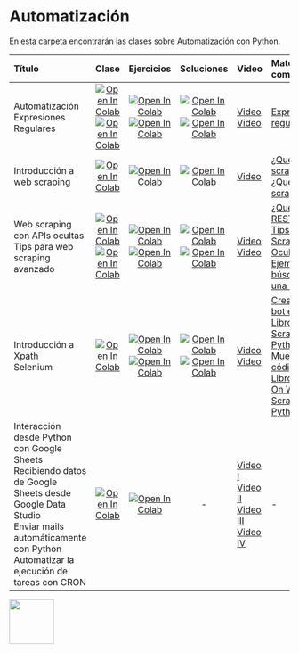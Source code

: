 # Automatización

En esta carpeta encontrarán las clases sobre Automatización con Python. 

| Título        | Clase         | Ejercicios | Soluciones | Video | Material complementario | Quiz
|:--------------------|:--------------------:|:--------------------:|:--------------------:|:--------------------|:--------------------|:--------------------
| Automatización <br> Expresiones Regulares | [![Open In Colab](https://colab.research.google.com/assets/colab-badge.svg)](https://colab.research.google.com/github/institutohumai/cursos-python/blob/master/Automatizacion/Automatización_I/automatizacion_pygui_bash_os.ipynb) <br> [![Open In Colab](https://colab.research.google.com/assets/colab-badge.svg)](https://colab.research.google.com/github/institutohumai/cursos-python/blob/master/Automatizacion/Expresiones_Regulares/expresiones_regulares.ipynb) | [![Open In Colab](https://colab.research.google.com/assets/colab-badge.svg)](https://colab.research.google.com/github/institutohumai/cursos-python/blob/master/Automatizacion/Automatizaci%C3%B3n_I/ejercicios/ejercicios_automatizacion_1.ipynb) <br> [![Open In Colab](https://colab.research.google.com/assets/colab-badge.svg)](https://colab.research.google.com/drive/1AGEAdYtFxI1pI6KBTKvlgJrGFxsOp8hL?usp=sharing) | [![Open In Colab](https://colab.research.google.com/assets/colab-badge.svg)](https://colab.research.google.com/drive/1sF8Z9ZgwmQE5vrwJ1_ERDzMZTlFRv9Su?usp=sharing) <br> [![Open In Colab](https://colab.research.google.com/assets/colab-badge.svg)](https://colab.research.google.com/drive/1kO5h-cRkOUxTj4cxD56CZAYV9cIxlo-_?usp=sharing) | [Video](https://youtu.be/kmlYp8I1MJs) <br> [Video](https://youtu.be/JB7H4htd3tU) | [Expresiones regulares](https://www.programiz.com/python-programming/regex) | [Kahoot](https://create.kahoot.it/share/clase-1-automatizacion/3a538f41-51a5-48a9-92f4-05a305182598)
| Introducción a web scraping | [![Open In Colab](https://colab.research.google.com/assets/colab-badge.svg)](https://colab.research.google.com/github/institutohumai/cursos-python/blob/master/Scraping/1_HTTP_Inicial/web_scraping_http_inicial.ipynb) | [![Open In Colab](https://colab.research.google.com/assets/colab-badge.svg)](https://colab.research.google.com/drive/1XYxK3gARXkJqSC7c4AB75NLcvSDy6jCI?usp=sharing) | [![Open In Colab](https://colab.research.google.com/assets/colab-badge.svg)](https://colab.research.google.com/drive/1XnqSMa56hYoowlCK9T_ZV7LtGeRMlCOa?usp=sharing) | [Video](https://www.youtube.com/watch?v=QpEuv_QHb8o&list=PLISuMnTdVU-xOHf3jEtiK1B_g5HFgXCb-&index=3) | [¿Qué es el web scraping? I](https://www.parsehub.com/blog/what-is-web-scraping/) <br> [¿Qué es el web scraping? II](https://kinsta.com/es/base-de-conocimiento/que-es-web-scraping/) | [Kahoot](https://create.kahoot.it/share/clase-2-automatizacion/5c9ccb22-c9b9-4216-bbca-08d27ccbecaf)
| Web scraping con APIs ocultas <br> Tips para web scraping avanzado | [![Open In Colab](https://colab.research.google.com/assets/colab-badge.svg)](https://colab.research.google.com/github/institutohumai/cursos-python/blob/master/Scraping/2_HTTP_Avanzado/scraping_http_avanzado.ipynb) <br> [![Open In Colab](https://colab.research.google.com/assets/colab-badge.svg)](https://colab.research.google.com/github/institutohumai/cursos-python/blob/master/Scraping/2_HTTP_Avanzado/scraping_extra_tips.ipynb) | [![Open In Colab](https://colab.research.google.com/assets/colab-badge.svg)](https://colab.research.google.com/github/institutohumai/cursos-python/blob/master/Scraping/2_HTTP_Avanzado/ejercicio/apis-ocultas.ipynb) <br> [![Open In Colab](https://colab.research.google.com/assets/colab-badge.svg)](https://colab.research.google.com/drive/1T503-ZvFAMm8CrDZebk6c4W41bfr7m5J?usp=sharing) | [![Open In Colab](https://colab.research.google.com/assets/colab-badge.svg)](https://colab.research.google.com/drive/17cCEM084xDVR-zFcmFBPLaWJ0-xTyytE?usp=sharing) <br> [![Open In Colab](https://colab.research.google.com/assets/colab-badge.svg)](https://colab.research.google.com/drive/1ZhA2-flYjmxzlqdCtJnz53VJ6nyVG2Qy?usp=sharing) | [Video](https://www.youtube.com/watch?v=uXBnGLPE010&list=PLISuMnTdVU-xOHf3jEtiK1B_g5HFgXCb-&index=6) <br> [Video](https://www.youtube.com/watch?v=z1uc8wdqSZA&list=PLISuMnTdVU-xOHf3jEtiK1B_g5HFgXCb-&index=5) | [¿Qué es una RESTful API?](https://www.youtube.com/watch?v=JD6VNRdGl98) <br> [Tips para Web Scraping y APIs Ocultas](https://www.youtube.com/watch?v=DqtlR0y0suo) <br> [Ejemplo de búsqueda de una API oculta](https://www.youtube.com/watch?v=6gtHzj4GMLo) | [Kahoot](https://create.kahoot.it/share/clase-3-automatizacion/dcd8c612-9731-4999-bfb5-9b0073246715)
| Introducción a Xpath <br> Selenium | [![Open In Colab](https://colab.research.google.com/assets/colab-badge.svg)](https://colab.research.google.com/github/institutohumai/cursos-python/blob/master/Scraping/3_Selenium_y_xpath/scraping_por_automatizacion.ipynb) | [![Open In Colab](https://colab.research.google.com/assets/colab-badge.svg)](https://colab.research.google.com/github/institutohumai/cursos-python/blob/develop/Scraping/3_Selenium_y_xpath/ejercicio/linkedin.ipynb) <br> [![Open In Colab](https://colab.research.google.com/assets/colab-badge.svg)](https://colab.research.google.com/github/institutohumai/cursos-python/blob/develop/Scraping/3_Selenium_y_xpath/ejercicio/whatsapp_bot.ipynb) | [![Open In Colab](https://colab.research.google.com/assets/colab-badge.svg)](https://colab.research.google.com/github/institutohumai/cursos-python/blob/develop/Scraping/3_Selenium_y_xpath/ejercicio/linkedin_solucion.ipynb) <br> [![Open In Colab](https://colab.research.google.com/assets/colab-badge.svg)](https://colab.research.google.com/drive/116hBuM0n46-itKLEKtac5GOW8AMK2Zir?usp=sharing) | [Video](https://www.youtube.com/watch?v=v42ykY4iztE&list=PLISuMnTdVU-xOHf3jEtiK1B_g5HFgXCb-&index=6) <br> [Video](https://www.youtube.com/watch?v=VV6UX_0xws4&list=PLISuMnTdVU-xOHf3jEtiK1B_g5HFgXCb-&index=7) | [Creación de un bot en Selenium](https://youtu.be/6gxhcvrf2Jk) <br> [Libro "Web Scraping with Python"](https://www.oreilly.com/library/view/web-scraping-with/9781491985564/) <br> [Muestras de código del libro](https://github.com/REMitchell/python-scraping) <br> [Libro "Hands-On Web Scraping with Python"](https://www.amazon.com/Hands-Web-Scraping-Python-operations-ebook/dp/B07VFFYPGK) | [Kahoot](https://create.kahoot.it/share/xpath-selenium/a691012a-3861-4211-af7a-957b5707244f)
| Interacción desde Python con Google Sheets <br> Recibiendo datos de Google Sheets desde Google Data Studio  <br> Enviar mails automáticamente con Python <br> Automatizar la ejecución de tareas con CRON | [![Open In Colab](https://colab.research.google.com/assets/colab-badge.svg)](https://colab.research.google.com/github/institutohumai/cursos-python/blob/master/Automatizacion/Automatizaci%C3%B3n_2/clase_automatizacion_2_gsheets_cron_mails.ipynb) | [![Open In Colab](https://colab.research.google.com/assets/colab-badge.svg)](https://colab.research.google.com/drive/1YeF5Lrnq34TBGIStUsvvcFrWUxXlulop?usp=sharing) | - | [Video I](https://www.youtube.com/watch?v=GiVsZhcWEu0&list=PLISuMnTdVU-xOHf3jEtiK1B_g5HFgXCb-&index=8) <br> [Video II](https://www.youtube.com/watch?v=1MucxZ5ajF0&list=PLISuMnTdVU-xOHf3jEtiK1B_g5HFgXCb-&index=9) <br> [Video III](https://www.youtube.com/watch?v=1ichChURnjM&list=PLISuMnTdVU-xOHf3jEtiK1B_g5HFgXCb-&index=10) <br> [Video IV](https://www.youtube.com/watch?v=iWloasRpleU&list=PLISuMnTdVU-xOHf3jEtiK1B_g5HFgXCb-&index=11) | - | [Kahoot](https://create.kahoot.it/share/clase-5-automatizacion/a549f45e-8433-4e73-80a8-5cbf4c39289b) |

<img src='https://humai.com.ar/static/logos/isologo.png' width='80px' margin='100px'></img>
